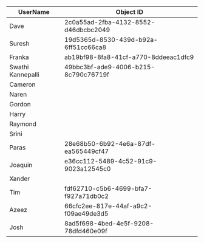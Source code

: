 
UserName           | Object ID
---------          | ----------
Dave               | 2c0a55ad-2fba-4132-8552-d46dbcbc2049
Suresh             | 19d5365d-8530-439d-b92a-6ff51cc66ca8
Franka             | ab19bf98-8fa8-41cf-a770-8ddeeac1dfc9
Swathi Kannepalli  | 49bbc3bf-ade9-4006-b215-8c790c76719f
Cameron            | 
Naren              | 
Gordon             | 
Harry              | 
Raymond            | 
Srini              | 
Paras              | 28e68b50-6b92-4e6a-87df-ea565449cf47
Joaquin            | e36cc112-5489-4c52-91c9-9023a12545c0
Xander             | 
Tim                | fdf62710-c5b6-4699-bfa7-f927a71db0c2
Azeez              | 66cfc2ee-817e-44af-a9c2-f09ae49de3d5
Josh               | 8ad5f698-4bed-4e5f-9208-78dfd460e09f
